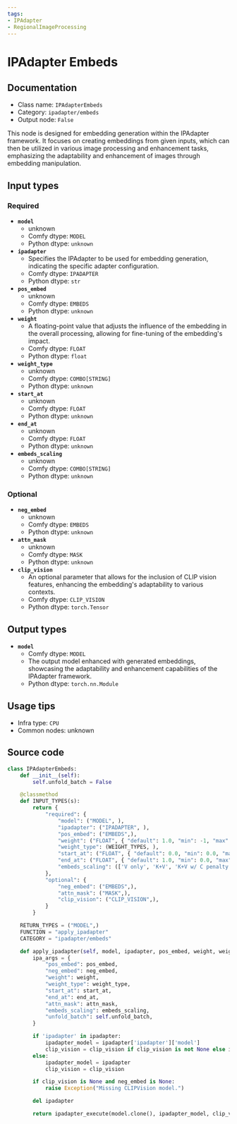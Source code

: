 ```yaml
---
tags:
- IPAdapter
- RegionalImageProcessing
---
```


# IPAdapter Embeds
## Documentation
- Class name: `IPAdapterEmbeds`
- Category: `ipadapter/embeds`
- Output node: `False`

This node is designed for embedding generation within the IPAdapter framework. It focuses on creating embeddings from given inputs, which can then be utilized in various image processing and enhancement tasks, emphasizing the adaptability and enhancement of images through embedding manipulation.
## Input types
### Required
- **`model`**
    - unknown
    - Comfy dtype: `MODEL`
    - Python dtype: `unknown`
- **`ipadapter`**
    - Specifies the IPAdapter to be used for embedding generation, indicating the specific adapter configuration.
    - Comfy dtype: `IPADAPTER`
    - Python dtype: `str`
- **`pos_embed`**
    - unknown
    - Comfy dtype: `EMBEDS`
    - Python dtype: `unknown`
- **`weight`**
    - A floating-point value that adjusts the influence of the embedding in the overall processing, allowing for fine-tuning of the embedding's impact.
    - Comfy dtype: `FLOAT`
    - Python dtype: `float`
- **`weight_type`**
    - unknown
    - Comfy dtype: `COMBO[STRING]`
    - Python dtype: `unknown`
- **`start_at`**
    - unknown
    - Comfy dtype: `FLOAT`
    - Python dtype: `unknown`
- **`end_at`**
    - unknown
    - Comfy dtype: `FLOAT`
    - Python dtype: `unknown`
- **`embeds_scaling`**
    - unknown
    - Comfy dtype: `COMBO[STRING]`
    - Python dtype: `unknown`
### Optional
- **`neg_embed`**
    - unknown
    - Comfy dtype: `EMBEDS`
    - Python dtype: `unknown`
- **`attn_mask`**
    - unknown
    - Comfy dtype: `MASK`
    - Python dtype: `unknown`
- **`clip_vision`**
    - An optional parameter that allows for the inclusion of CLIP vision features, enhancing the embedding's adaptability to various contexts.
    - Comfy dtype: `CLIP_VISION`
    - Python dtype: `torch.Tensor`
## Output types
- **`model`**
    - Comfy dtype: `MODEL`
    - The output model enhanced with generated embeddings, showcasing the adaptability and enhancement capabilities of the IPAdapter framework.
    - Python dtype: `torch.nn.Module`
## Usage tips
- Infra type: `CPU`
- Common nodes: unknown


## Source code
```python
class IPAdapterEmbeds:
    def __init__(self):
        self.unfold_batch = False

    @classmethod
    def INPUT_TYPES(s):
        return {
            "required": {
                "model": ("MODEL", ),
                "ipadapter": ("IPADAPTER", ),
                "pos_embed": ("EMBEDS",),
                "weight": ("FLOAT", { "default": 1.0, "min": -1, "max": 3, "step": 0.05 }),
                "weight_type": (WEIGHT_TYPES, ),
                "start_at": ("FLOAT", { "default": 0.0, "min": 0.0, "max": 1.0, "step": 0.001 }),
                "end_at": ("FLOAT", { "default": 1.0, "min": 0.0, "max": 1.0, "step": 0.001 }),
                "embeds_scaling": (['V only', 'K+V', 'K+V w/ C penalty', 'K+mean(V) w/ C penalty'], ),
            },
            "optional": {
                "neg_embed": ("EMBEDS",),
                "attn_mask": ("MASK",),
                "clip_vision": ("CLIP_VISION",),
            }
        }

    RETURN_TYPES = ("MODEL",)
    FUNCTION = "apply_ipadapter"
    CATEGORY = "ipadapter/embeds"

    def apply_ipadapter(self, model, ipadapter, pos_embed, weight, weight_type, start_at, end_at, neg_embed=None, attn_mask=None, clip_vision=None, embeds_scaling='V only'):
        ipa_args = {
            "pos_embed": pos_embed,
            "neg_embed": neg_embed,
            "weight": weight,
            "weight_type": weight_type,
            "start_at": start_at,
            "end_at": end_at,
            "attn_mask": attn_mask,
            "embeds_scaling": embeds_scaling,
            "unfold_batch": self.unfold_batch,
        }

        if 'ipadapter' in ipadapter:
            ipadapter_model = ipadapter['ipadapter']['model']
            clip_vision = clip_vision if clip_vision is not None else ipadapter['clipvision']['model']
        else:
            ipadapter_model = ipadapter
            clip_vision = clip_vision

        if clip_vision is None and neg_embed is None:
            raise Exception("Missing CLIPVision model.")

        del ipadapter

        return ipadapter_execute(model.clone(), ipadapter_model, clip_vision, **ipa_args)

```
